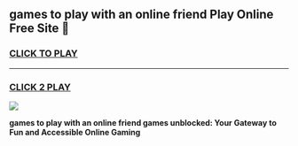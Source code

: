 
## games to play with an online friend Play Online Free Site 👋
<h3>
<a href="https://download.freeplayer.one?title=games_to_play_with_an_online_friend&ref=21F">CLICK TO PLAY</a></h3>
<hr>

<h3>
<a href="https://download.freeplayer.one?title=games_to_play_with_an_online_friend&ref=21F">CLICK 2 PLAY</a>
  
</h3>

<a href="https://download.freeplayer.one?title=games_to_play_with_an_online_friend&ref=21F"><img src="https://cdnb.artstation.com/p/assets/images/images/032/539/853/original/anto-thomas-button-gif.gif"></a>


**games to play with an online friend games unblocked: Your Gateway to Fun and Accessible Online Gaming**
